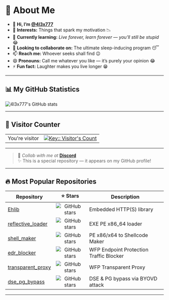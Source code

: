# 🌟 About Me

- 👋 **Hi, I’m [@4l3x777](https://github.com/4l3x777)**
- 👀 **Interests:** Things that spark my motivation 📉
- 🌱 **Currently learning:** *Live forever, learn forever — you’ll still be stupid* 😂
- 💞️ **Looking to collaborate on:** The ultimate sleep-inducing program 😴
- 📫 **Reach me:** Whoever seeks shall find 😉
- 😄 **Pronouns:** Call me whatever you like — it’s purely your opinion 😂
- ⚡ **Fun fact:** Laughter makes you live longer 😁

---

## 📊 My GitHub Statistics

![4l3x777's GitHub stats](https://github-readme-stats.vercel.app/api?username=4l3x777&count_private=true&show_icons=true&theme=tokyonight)

---

## 👀 Visitor Counter

<table>
  <tr>
    <td>You're visitor</td>
    <td><a href="https://github.com/4l3x777"><img src="https://profile-counter.deno.dev/:yourkey:/count.svg" alt="Key:: Visitor's Count" /></a></td>
  </tr>
</table>

---

> 💬 *Collab with me at* **[Discord]([https://discord.gg/4BSgDE55](https://discord.com/channels/@4l3x777_89553))**  
> ✨ This is a special repository — it appears on my GitHub profile!

---

## 🔥 Most Popular Repositories

| Repository                                                                                  | ⭐ Stars                                                                                                             | Description                           |
|---------------------------------------------------------------------------------------------|:--------------------------------------------------------------------------------------------------------------------:|---------------------------------------|
| [Ehlib](https://github.com/4l3x777/Ehlib)                                                   | ![GitHub stars](https://img.shields.io/github/stars/4l3x777/Ehlib?style=social)                                     | Embedded HTTP(S) library              |
| [reflective_loader](https://github.com/4l3x777/reflective_loader)                           | ![GitHub stars](https://img.shields.io/github/stars/4l3x777/reflective_loader?style=social)                         | EXE PE x86_64 loader                  |
| [shell_maker](https://github.com/4l3x777/shell_maker)                                       | ![GitHub stars](https://img.shields.io/github/stars/4l3x777/shell_maker?style=social)                               | PE x86/x64 to Shellcode Maker         |
| [edr_blocker](https://github.com/4l3x777/edr_blocker)                                       | ![GitHub stars](https://img.shields.io/github/stars/4l3x777/edr_blocker?style=social)                               | WFP Endpoint Protection Traffic Blocker |
| [transparent_proxy](https://github.com/4l3x777/transparent_proxy)                           | ![GitHub stars](https://img.shields.io/github/stars/4l3x777/transparent_proxy?style=social)                         | WFP Transparent Proxy                  |
| [dse_pg_bypass](https://github.com/4l3x777/dse_pg_bypass)                                   | ![GitHub stars](https://img.shields.io/github/stars/4l3x777/dse_pg_bypass?style=social)                             | DSE & PG bypass via BYOVD attack      |

---
